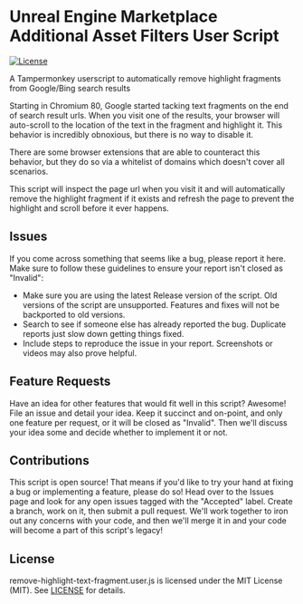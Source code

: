 # Unreal Engine Marketplace Additional Asset Filters User Script
[![License](https://img.shields.io/github/license/Drakmyth/remove-highlight-text-fragment)](https://github.com/Drakmyth/remove-highlight-text-fragment/blob/master/LICENSE.md)

A Tampermonkey userscript to automatically remove highlight fragments from Google/Bing search results

Starting in Chromium 80, Google started tacking text fragments on the end of search result urls. When you visit one of the results, your browser will auto-scroll to the location of the text in the fragment and highlight it. This behavior is incredibly obnoxious, but there is no way to disable it.

There are some browser extensions that are able to counteract this behavior, but they do so via a whitelist of domains which doesn't cover all scenarios.

This script will inspect the page url when you visit it and will automatically remove the highlight fragment if it exists and refresh the page to prevent the highlight and scroll before it ever happens.

Issues
--------------------
If you come across something that seems like a bug, please report it here. Make sure to follow these guidelines to ensure your report isn't closed as "Invalid":

* Make sure you are using the latest Release version of the script. Old versions of the script are unsupported. Features and fixes will not be backported to old versions.
* Search to see if someone else has already reported the bug. Duplicate reports just slow down getting things fixed.
* Include steps to reproduce the issue in your report. Screenshots or videos may also prove helpful.

Feature Requests
----------------
Have an idea for other features that would fit well in this script? Awesome! File an issue and detail your idea. Keep it succinct and on-point, and only one feature per request, or it will be closed as "Invalid". Then we'll discuss your idea some and decide whether to implement it or not.

Contributions
-------------
This script is open source! That means if you'd like to try your hand at fixing a bug or implementing a feature, please do so! Head over to the Issues page and look for any open issues tagged with the "Accepted" label. Create a branch, work on it, then submit a pull request. We'll work together to iron out any concerns with your code, and then we'll merge it in and your code will become a part of this script's legacy!

License
-------
remove-highlight-text-fragment.user.js is licensed under the MIT License (MIT). See [LICENSE](./LICENSE.md) for details.
